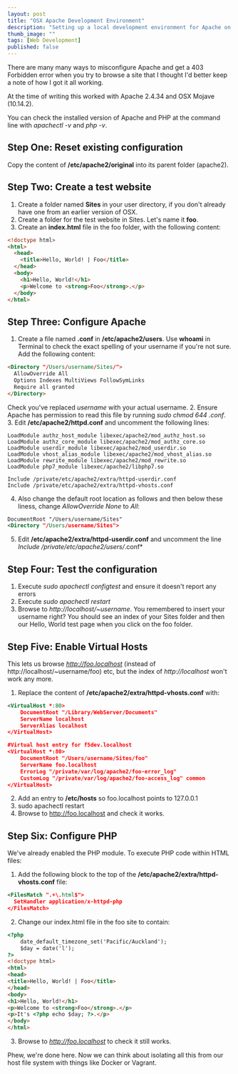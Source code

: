 ```yaml
---
layout: post
title: "OSX Apache Development Environment"
description: "Setting up a local development environment for Apache on OSX."
thumb_image: ""
tags: [Web Development]
published: false
---
```

There are many many ways to misconfigure Apache and get a 403 Forbidden error when you try to browse a site that I thought I'd better keep a note of how I got it all working.

At the time of writing this worked with Apache 2.4.34 and OSX Mojave (10.14.2).

You can check the installed version of Apache and PHP at the command line with *apachectl -v* and *php -v*.

## Step One: Reset existing configuration
Copy the content of **/etc/apache2/original** into its parent folder (apache2).

## Step Two: Create a test website
1. Create a folder named **Sites** in your user directory, if you don't already have one from an earlier version of OSX.
2. Create a folder for the test website in Sites. Let's name it **foo**.
3. Create an **index.html** file in the foo folder, with the following content:
```html
<!doctype html>
<html>
  <head>
    <title>Hello, World! | Foo</title>
  </head>
  <body>
    <h1>Hello, World!</h1>
    <p>Welcome to <strong>Foo</strong>.</p>
  </body>
</html>
```
## Step Three: Configure Apache
1. Create a file named **<yourusername>.conf** in **/etc/apache2/users**. 
Use **whoami** in Terminal to check the exact spelling of your username if you're not sure.
Add the following content:
```html
<Directory "/Users/username/Sites/">
  AllowOverride All
  Options Indexes MultiViews FollowSymLinks
  Require all granted
</Directory>
```
Check you've replaced *username* with your actual username.
2. Ensure Apache has permission to read this file by running *sudo chmod 644 <username>.conf*.
3. Edit **/etc/apache2/httpd.conf** and uncomment the following lines:
```
LoadModule authz_host_module libexec/apache2/mod_authz_host.so
LoadModule authz_core_module libexec/apache2/mod_authz_core.so
LoadModule userdir_module libexec/apache2/mod_userdir.so
LoadModule vhost_alias_module libexec/apache2/mod_vhost_alias.so
LoadModule rewrite_module libexec/apache2/mod_rewrite.so
LoadModule php7_module libexec/apache2/libphp7.so
  
Include /private/etc/apache2/extra/httpd-userdir.conf
Include /private/etc/apache2/extra/httpd-vhosts.conf
```
4. Also change the default root location as follows and then below these liness, change *AllowOverride None* to *All*:
```xml
DocumentRoot "/Users/username/Sites"
<Directory "/Users/username/Sites">
```
5. Edit **/etc/apache2/extra/httpd-userdir.conf** and uncomment the line *Include /private/etc/apache2/users/*.conf*

## Step Four: Test the configuration
1. Execute *sudo apachectl configtest* and ensure it doesn't report any errors
2. Execute *sudo apachectl restart*
3. Browse to *http://localhost/~username*. You remembered to insert your username right? You should see an index of your Sites folder and then our Hello, World test page when you click on the foo folder.

## Step Five: Enable Virtual Hosts
This lets us browse *http://foo.localhost* (instead of http://localhost/~username/foo) etc, but the index of *http://localhost* won't work any more.

1. Replace the content of **/etc/apache2/extra/httpd-vhosts.conf** with:
```xml
<VirtualHost *:80>
    DocumentRoot "/Library/WebServer/Documents"
    ServerName localhost
    ServerAlias localhost
</VirtualHost>

#Virtual host entry for f5dev.localhost
<VirtualHost *:80>
    DocumentRoot "/Users/username/Sites/foo"
    ServerName foo.localhost
    ErrorLog "/private/var/log/apache2/foo-error_log"
    CustomLog "/private/var/log/apache2/foo-access_log" common
</VirtualHost>
```
2. Add an entry to **/etc/hosts** so foo.localhost points to 127.0.0.1
3. sudo apachectl restart
4. Browse to http://foo.localhost and check it works.

## Step Six: Configure PHP
We've already enabled the PHP module. To execute PHP code within HTML files:
1. Add the following block to the top of the **/etc/apache2/extra/httpd-vhosts.conf** file:
```xml
<FilesMatch ".+\.html$">
  SetHandler application/x-httpd-php
</FilesMatch>
```
2. Change our index.html file in the foo site to contain:
```html
<?php
	date_default_timezone_set('Pacific/Auckland');
	$day = date('l');
?>
<!doctype html>
<html>
<head>
<title>Hello, World! | Foo</title>
</head>
<body>
<h1>Hello, World!</h1>
<p>Welcome to <strong>Foo</strong>.</p>
<p>It's <?php echo $day; ?>.</p>
</body>
</html>
```
3. Browse to *http://foo.localhost* to check it still works.

Phew, we're done here. Now we can think about isolating all this from our host file system with things like Docker or Vagrant.
